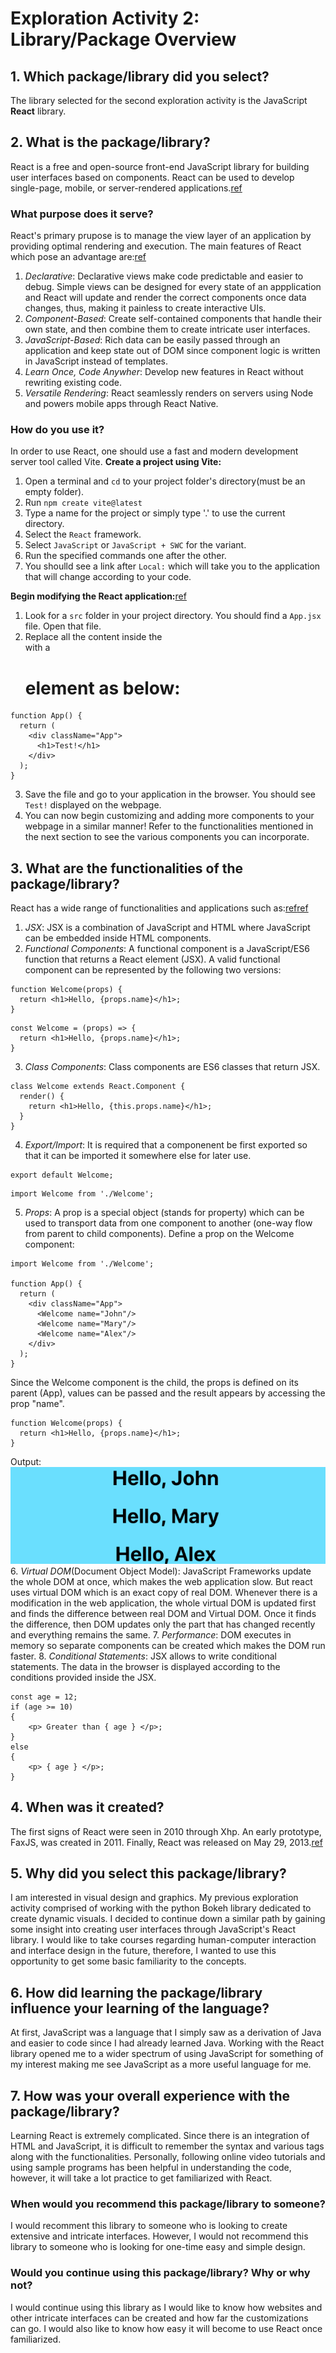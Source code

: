 
# Exploration Activity 2: Library/Package Overview


## 1. Which package/library did you select?

The library selected for the second exploration activity is the JavaScript **React** library.


## 2. What is the package/library?

React is a free and open-source front-end JavaScript library for building user interfaces based on components. React can be used to develop single-page, mobile, or server-rendered applications.[ref](https://en.wikipedia.org/wiki/React_(software))

### What purpose does it serve?

React's primary prupose is to manage the view layer of an application by providing optimal rendering and execution. The main features of React which pose an advantage are:[ref](https://legacy.reactjs.org/)
1. *Declarative*: Declarative views make code predictable and easier to debug. Simple views can be designed for every state of an appplication and React will update and render the correct components once data changes, thus, making it painless to create interactive UIs.
2. *Component-Based*: Create self-contained components that handle their own state, and then combine them to create intricate user interfaces.
3. *JavaScript-Based*: Rich data can be easily passed through an application and keep state out of DOM since component logic is written in JavaScript instead of templates.
4. *Learn Once, Code Anywher*: Develop new features in React without rewriting existing code.
5. *Versatile Rendering*: React seamlessly renders on servers using Node and powers mobile apps through React Native.

### How do you use it?

In order to use React, one should use a fast and modern development server tool called Vite.
**Create a project using Vite:**
1. Open a terminal and ```cd``` to your project folder's directory(must be an empty folder).
2. Run ```npm create vite@latest```
3. Type a name for the project or simply type '.' to use the current directory.
4. Select the ```React``` framework.
5. Select ```JavaScript``` or ```JavaScript + SWC``` for the variant.
6. Run the specified commands one after the other.
7. You shoulld see a link after ```Local:``` which will take you to the application that will change according to your code.

**Begin modifying the React application:**[ref](https://www.w3schools.com/react/react_getstarted.asp)
1. Look for a ```src``` folder in your project directory. You should find a ```App.jsx``` file. Open that file.
2. Replace all the content inside the <div className="App"> with a <h1> element as below:
```
function App() {
  return (
    <div className="App">
      <h1>Test!</h1>
    </div>
  );
}
```
3. Save the file and go to your application in the browser. You should see ```Test!``` displayed on the webpage.
4. You can now begin customizing and adding more components to your webpage in a similar manner! Refer to the functionalities mentioned in the next section to see the various components you can incorporate.

## 3. What are the functionalities of the package/library?
React has a wide range of functionalities and applications such as:[ref](https://www.freecodecamp.org/news/react-components-jsx-props-for-beginners/)[ref](https://www.geeksforgeeks.org/what-are-the-features-of-reactjs/)
1. *JSX*: JSX is a combination of JavaScript and HTML where JavaScript can be embedded inside HTML components.
2. *Functional Components*: A functional component is a JavaScript/ES6 function that returns a React element (JSX). A valid functional component can be represented by the following two versions:

```
function Welcome(props) {
  return <h1>Hello, {props.name}</h1>;
}
```

```
const Welcome = (props) => { 
  return <h1>Hello, {props.name}</h1>; 
}
```
3. *Class Components*: Class components are ES6 classes that return JSX.
```
class Welcome extends React.Component {
  render() {
    return <h1>Hello, {this.props.name}</h1>;
  }
}
```
4. *Export/Import*: It is required that a componenent be first exported so that it can be imported it somewhere else for later use.
```
export default Welcome;
```

```
import Welcome from './Welcome';
```
5. *Props*: A prop is a special object (stands for property) which can be used to transport data from one component to another (one-way flow from parent to child components).
Define a prop on the Welcome component:
```
import Welcome from './Welcome';

function App() { 
  return (
    <div className="App">
      <Welcome name="John"/>
      <Welcome name="Mary"/>
      <Welcome name="Alex"/>
    </div>
  );
}
```
Since the Welcome component is the child, the props is defined on its parent (App), values can be passed and the result appears by accessing the prop "name".
```
function Welcome(props) {
  return <h1>Hello, {props.name}</h1>;
}
```
Output: 
![Sample output after using props for the Welcome component.](image-2.png)
6. *Virtual DOM*(Document Object Model): JavaScript Frameworks update the whole DOM at once, which makes the web application slow. But react uses virtual DOM which is an exact copy of real DOM. Whenever there is a modification in the web application, the whole virtual DOM is updated first and finds the difference between real DOM and Virtual DOM. Once it finds the difference, then DOM updates only the part that has changed recently and everything remains the same. 
7. *Performance*: DOM executes in memory so separate components can be created which makes the DOM run faster.
8. *Conditional Statements*: JSX allows to write conditional statements. The data in the browser is displayed according to the conditions provided inside the JSX.
```
const age = 12;
if (age >= 10)
{ 
    <p> Greater than { age } </p>;
} 
else 
{ 
    <p> { age } </p>;
}
```

## 4. When was it created?
The first signs of React were seen in 2010 through Xhp. An early prototype, FaxJS, was created in 2011. Finally, React was released on May 29, 2013.[ref](https://blog.risingstack.com/the-history-of-react-js-on-a-timeline/)


## 5. Why did you select this package/library?
I am interested in visual design and graphics. My previous exploration activity comprised of working with the python Bokeh library dedicated to create dynamic visuals. I decided to continue down a similar path by gaining some insight into creating user interfaces through JavaScript's React library. I would like to take courses regarding human-computer interaction and interface design in the future, therefore, I wanted to use this opportunity to get some basic familiarity to the concepts.


## 6. How did learning the package/library influence your learning of the language?
At first, JavaScript was a language that I simply saw as a derivation of Java and easier to code since I had already learned Java. Working with the React library opened me to a wider spectrum of using JavaScript for something of my interest making me see JavaScript as a more useful language for me.


## 7. How was your overall experience with the package/library?
Learning React is extremely complicated. Since there is an integration of HTML and JavaScript, it is difficult to remember the syntax and various tags along with the functionalities. Personally, following online video tutorials and using sample programs has been helpful in understanding the code, however, it will take a lot practice to get familiarized with React.

### When would you recommend this package/library to someone?
I would recomment this library to someone who is looking to create extensive and intricate interfaces. However, I would not recommend this library to someone who is looking for one-time easy and simple design.

### Would you continue using this package/library? Why or why not?
I would continue using this library as I would like to know how websites and other intricate interfaces can be created and how far the customizations can go. I would also like to know how easy it will become to use React once familiarized.
